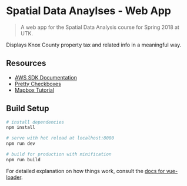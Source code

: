 # Spatial Data Anaylses - Web App

> A web app for the Spatial Data Analysis course for Spring 2018 at UTK.

Displays Knox County property tax and related info in a meaningful way.

## Resources

* [AWS SDK Documentation](https://docs.aws.amazon.com/AWSJavaScriptSDK/latest/AWS/Request.html#eachPage-property)
* [Pretty Checkboxes](https://lokesh-coder.github.io/pretty-checkbox/#more)
* [Mapbox Tutorial](https://www.mapbox.com/help/make-a-heatmap-with-mapbox-gl-js/)

## Build Setup

``` bash
# install dependencies
npm install

# serve with hot reload at localhost:8080
npm run dev

# build for production with minification
npm run build
```

For detailed explanation on how things work, consult the [docs for vue-loader](http://vuejs.github.io/vue-loader).

